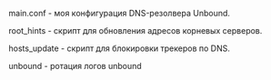 main.conf - моя конфигурация DNS-резолвера Unbound.

root_hints - скрипт для обновления адресов корневых серверов.

hosts_update - скрипт для блокировки трекеров по DNS.

unbound - ротация логов unbound

